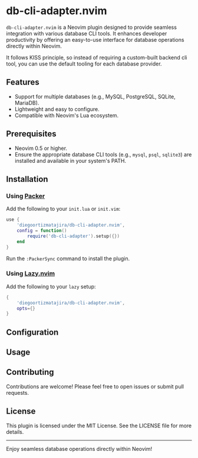 # db-cli-adapter.nvim

`db-cli-adapter.nvim` is a Neovim plugin designed to provide seamless
integration with various database CLI tools. It enhances developer productivity
by offering an easy-to-use interface for database operations directly within
Neovim.

It follows KISS principle, so instead of requiring a custom-built backend cli tool,
you can use the default tooling for each database provider.

## Features

- Support for multiple databases (e.g., MySQL, PostgreSQL, SQLite, MariaDB).
- Lightweight and easy to configure.
- Compatible with Neovim's Lua ecosystem.

## Prerequisites

- Neovim 0.5 or higher.
- Ensure the appropriate database CLI tools (e.g., `mysql`, `psql`, `sqlite3`)
  are installed and available in your system's PATH.

## Installation

### Using [Packer](https://github.com/wbthomason/packer.nvim)

Add the following to your `init.lua` or `init.vim`:

```lua
use {
    'diegoortizmatajira/db-cli-adapter.nvim',
    config = function()
        require('db-cli-adapter').setup({})
    end
}
```

Run the `:PackerSync` command to install the plugin.

### Using [Lazy.nvim](https://github.com/folke/lazy.nvim)

Add the following to your `lazy` setup:

```lua
{
    'diegoortizmatajira/db-cli-adapter.nvim',
    opts={}
}
```

## Configuration

## Usage

## Contributing

Contributions are welcome! Please feel free to open issues or submit pull
requests.

## License

This plugin is licensed under the MIT License. See the LICENSE file for more
details.

---

Enjoy seamless database operations directly within Neovim!
